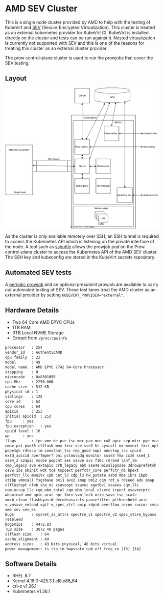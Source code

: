 # AMD SEV Cluster
This is a single node cluster provided by AMD to help with the testing of KubeVirt and [SEV](https://developer.amd.com/sev/) (Secure Encrypted Virtualization). This cluster is treated as an external kubernetes provider for KubeVirt CI. KubeVirt is installed directly on the cluster and tests can be run against it. Nested virtualization is currently not supported with SEV and this is one of the reasons for treating this cluster as an external cluster provider. 

The prow control-plane cluster is used to run the prowjobs that cover the SEV testing. 


## Layout
![infra-layout](amd-infra-layout.svg)

As the cluster is only available remotely over SSH, an SSH tunnel is required to access the Kubernetes API which is listening on the private interface of the node. A tool such as [sshuttle](https://github.com/sshuttle/sshuttle) allows the prowjob pod on the Prow control-plane cluster to access the Kubernetes API of the AMD SEV cluster. The SSH key and kubeconfig are stored in the KubeVirt secrets repository.


## Automated SEV tests
A [periodic prowjob](https://github.com/kubevirt/project-infra/blob/main/github/ci/prow-deploy/files/jobs/kubevirt/kubevirt/kubevirt-periodics.yaml#L713) and an optional presubmit prowjob are available to carry out automated testing of SEV. These test lanes treat the AMD cluster as an external provider by setting `KUBEVIRT_PROVIDER="external"`.

## Hardware Details
- Two 64 Core AMD EPYC CPUs
- 1TB RAM
- 3TB Local NVME Storage
- Extract from `/proc/cpuinfo`
```
processor	: 254
vendor_id	: AuthenticAMD
cpu family	: 23
model		: 49
model name	: AMD EPYC 7742 64-Core Processor
stepping	: 0
microcode	: 0x8301055
cpu MHz		: 2250.000
cache size	: 512 KB
physical id	: 1
siblings	: 128
core id		: 62
cpu cores	: 64
apicid		: 253
initial apicid	: 253
fpu		: yes
fpu_exception	: yes
cpuid level	: 16
wp		: yes
flags		: fpu vme de pse tsc msr pae mce cx8 apic sep mtrr pge mca cmov pat pse36 clflush mmx fxsr sse sse2 ht syscall nx mmxext fxsr_opt pdpe1gb rdtscp lm constant_tsc rep_good nopl nonstop_tsc cpuid extd_apicid aperfmperf pni pclmulqdq monitor ssse3 fma cx16 sse4_1 sse4_2 x2apic movbe popcnt aes xsave avx f16c rdrand lahf_lm cmp_legacy svm extapic cr8_legacy abm sse4a misalignsse 3dnowprefetch osvw ibs skinit wdt tce topoext perfctr_core perfctr_nb bpext perfctr_llc mwaitx cpb cat_l3 cdp_l3 hw_pstate ssbd mba ibrs ibpb stibp vmmcall fsgsbase bmi1 avx2 smep bmi2 cqm rdt_a rdseed adx smap clflushopt clwb sha_ni xsaveopt xsavec xgetbv1 xsaves cqm_llc cqm_occup_llc cqm_mbm_total cqm_mbm_local clzero irperf xsaveerptr wbnoinvd amd_ppin arat npt lbrv svm_lock nrip_save tsc_scale vmcb_clean flushbyasid decodeassists pausefilter pfthreshold avic v_vmsave_vmload vgif v_spec_ctrl umip rdpid overflow_recov succor smca sme sev sev_es
bugs		: sysret_ss_attrs spectre_v1 spectre_v2 spec_store_bypass retbleed
bogomips	: 4472.83
TLB size	: 3072 4K pages
clflush size	: 64
cache_alignment	: 64
address sizes	: 43 bits physical, 48 bits virtual
power management: ts ttp tm hwpstate cpb eff_freq_ro [13] [14]
```

## Software Details
- RHEL 8.7
- Kernel 4.18.0-425.3.1.el8.x86_64
- cri-o v1.26.1
- Kubernetes v1.26.1

